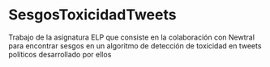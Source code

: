 # SesgosToxicidadTweets
Trabajo de la asignatura ELP que consiste en la colaboración con Newtral para encontrar sesgos en un algoritmo de detección de toxicidad en tweets políticos desarrollado por ellos
